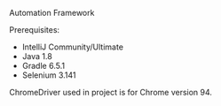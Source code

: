 Automation Framework

Prerequisites:
* IntelliJ Community/Ultimate
* Java 1.8
* Gradle 6.5.1
* Selenium 3.141

ChromeDriver used in project is for Chrome version 94.